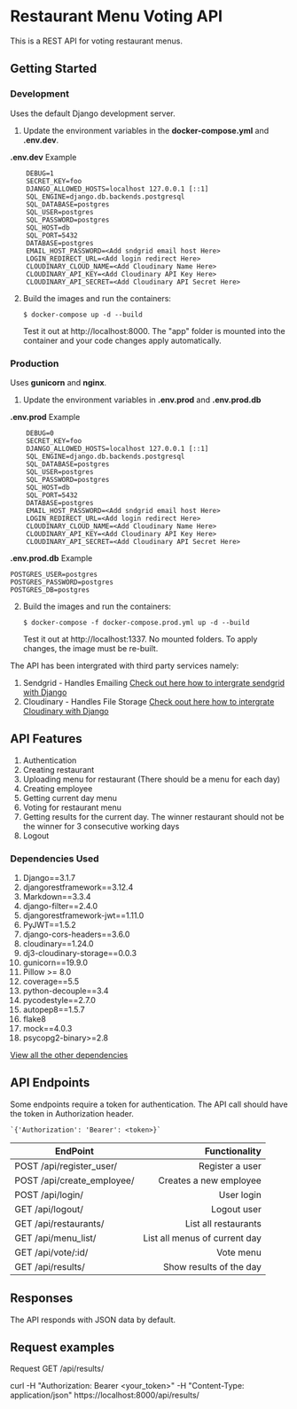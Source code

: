 # Restaurant Menu Voting API

This is a REST API for voting restaurant menus.


## Getting Started


### Development

Uses the default Django development server.

1. Update the environment variables in the **docker-compose.yml** and **.env.dev**.

**.env.dev** Example



```
    DEBUG=1
    SECRET_KEY=foo
    DJANGO_ALLOWED_HOSTS=localhost 127.0.0.1 [::1]
    SQL_ENGINE=django.db.backends.postgresql
    SQL_DATABASE=postgres
    SQL_USER=postgres
    SQL_PASSWORD=postgres
    SQL_HOST=db
    SQL_PORT=5432
    DATABASE=postgres
    EMAIL_HOST_PASSWORD=<Add sndgrid email host Here>
    LOGIN_REDIRECT_URL=<Add login redirect Here>
    CLOUDINARY_CLOUD_NAME=<Add Cloudinary Name Here>
    CLOUDINARY_API_KEY=<Add Cloudinary API Key Here>
    CLOUDINARY_API_SECRET=<Add Cloudinary API Secret Here>
```

2. Build the images and run the containers:

    `$ docker-compose up -d --build`

    Test it out at http://localhost:8000. The "app" folder is mounted into the container and your code changes apply automatically.


### Production

Uses **gunicorn** and  **nginx**.

1. Update the environment variables in **.env.prod** and **.env.prod.db**


**.env.prod** Example
```
    DEBUG=0
    SECRET_KEY=foo
    DJANGO_ALLOWED_HOSTS=localhost 127.0.0.1 [::1]
    SQL_ENGINE=django.db.backends.postgresql
    SQL_DATABASE=postgres
    SQL_USER=postgres
    SQL_PASSWORD=postgres
    SQL_HOST=db
    SQL_PORT=5432
    DATABASE=postgres
    EMAIL_HOST_PASSWORD=<Add sndgrid email host Here>
    LOGIN_REDIRECT_URL=<Add login redirect Here>
    CLOUDINARY_CLOUD_NAME=<Add Cloudinary Name Here>
    CLOUDINARY_API_KEY=<Add Cloudinary API Key Here>
    CLOUDINARY_API_SECRET=<Add Cloudinary API Secret Here>
```



**.env.prod.db** Example
```
POSTGRES_USER=postgres
POSTGRES_PASSWORD=postgres
POSTGRES_DB=postgres
```

2. Build the images and run the containers:

    `$ docker-compose -f docker-compose.prod.yml up -d --build`
    
    Test it out at http://localhost:1337. No mounted folders. To apply changes, the image must be re-built.


The API has been intergrated with third party services namely:

1. Sendgrid - Handles Emailing [Check out here how to intergrate sendgrid with Django](https://sendgrid.com/docs/for-developers/sending-email/django/)
2. Cloudinary - Handles File Storage [Check oout here how to intergrate Cloudinary with Django](https://cloudinary.com/documentation/django_integration)

## API Features

1. Authentication
2. Creating restaurant
3. Uploading menu for restaurant (There should be a menu for each day)
4. Creating employee
5. Getting current day menu
6. Voting for restaurant menu
7. Getting results for the current day. The winner restaurant should not be the winner for 3 consecutive working days
8. Logout


### Dependencies Used

1. Django==3.1.7
2. djangorestframework==3.12.4
3. Markdown==3.3.4
4. django-filter==2.4.0
5. djangorestframework-jwt==1.11.0
6. PyJWT==1.5.2
7. django-cors-headers==3.6.0
8. cloudinary==1.24.0
9. dj3-cloudinary-storage==0.0.3
10. gunicorn==19.9.0
11. Pillow >= 8.0
12. coverage==5.5
13. python-decouple==3.4
14. pycodestyle==2.7.0
15. autopep8==1.5.7
16. flake8
17. mock==4.0.3
18. psycopg2-binary>=2.8

[View all the other dependencies](./app/requirements.txt)

## API Endpoints

Some endpoints require a token for authentication. The API call should have the token in Authorization header.

    `{'Authorization': 'Bearer': <token>}`




| EndPoint                                        |                       Functionality |
| ------------------------------------------------|-----------------------------------: |
| POST /api/register_user/                        |                Register a user      |
| POST /api/create_employee/                      |         Creates a new employee      |
| POST /api/login/                                |                     User login      |
| GET /api/logout/                                |                    Logout user      |
| GET /api/restaurants/                           |            List all restaurants     |
| GET /api/menu_list/                             |   List all menus of current day     |
| GET /api/vote/:id/                              |                       Vote menu     |
| GET /api/results/                               |         Show results of the day     |


## Responses

The API responds with JSON data by default.


## Request examples

Request GET /api/results/

curl -H "Authorization: Bearer <your_token>" -H "Content-Type: application/json" https://localhost:8000/api/results/

















































